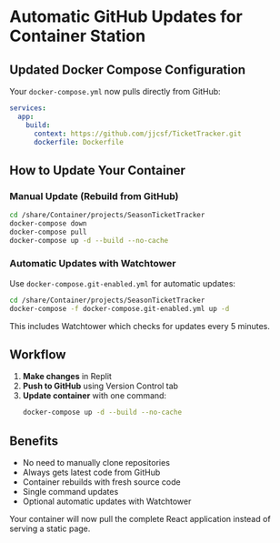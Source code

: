 # Automatic GitHub Updates for Container Station

## Updated Docker Compose Configuration

Your `docker-compose.yml` now pulls directly from GitHub:

```yaml
services:
  app:
    build:
      context: https://github.com/jjcsf/TicketTracker.git
      dockerfile: Dockerfile
```

## How to Update Your Container

### Manual Update (Rebuild from GitHub)
```bash
cd /share/Container/projects/SeasonTicketTracker
docker-compose down
docker-compose pull
docker-compose up -d --build --no-cache
```

### Automatic Updates with Watchtower
Use `docker-compose.git-enabled.yml` for automatic updates:

```bash
cd /share/Container/projects/SeasonTicketTracker
docker-compose -f docker-compose.git-enabled.yml up -d
```

This includes Watchtower which checks for updates every 5 minutes.

## Workflow

1. **Make changes** in Replit
2. **Push to GitHub** using Version Control tab
3. **Update container** with one command:
   ```bash
   docker-compose up -d --build --no-cache
   ```

## Benefits

- No need to manually clone repositories
- Always gets latest code from GitHub
- Container rebuilds with fresh source code
- Single command updates
- Optional automatic updates with Watchtower

Your container will now pull the complete React application instead of serving a static page.